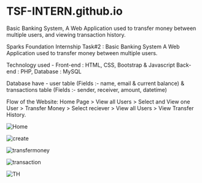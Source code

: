 # TSF-INTERN.github.io
Basic Banking System,  A Web Application used to transfer money between multiple users, and viewing transaction history.

Sparks Foundation Internship Task#2 : Basic Banking System
A Web Application used to transfer money between multiple users.

Technology used - Front-end : HTML, CSS, Bootstrap & Javascript Back-end : PHP, Database : MySQL

Database have - user table (Fields :- name, email & current balance) & transactions table (Fields :- sender, receiver, amount, datetime)

Flow of the Website: Home Page > View all Users > Select and View one User > Transfer Money > Select reciever > View all Users > View Transfer History.



![Home](https://user-images.githubusercontent.com/82702624/133905362-250bdead-5d43-41ec-9477-60007c13cfc6.png)


![create](https://user-images.githubusercontent.com/82702624/133905373-ad15a066-2b7a-4e77-93db-04518af31940.png)


![transfermoney](https://user-images.githubusercontent.com/82702624/133905383-bdf72522-8e97-4e4b-9255-c20ba79e14cb.png)


![transaction](https://user-images.githubusercontent.com/82702624/133905392-ec272923-4f7c-47fb-bb15-ba1753eea945.png)


![TH](https://user-images.githubusercontent.com/82702624/133905388-d7db20db-1d72-42ff-841a-58726e8db40d.png)
